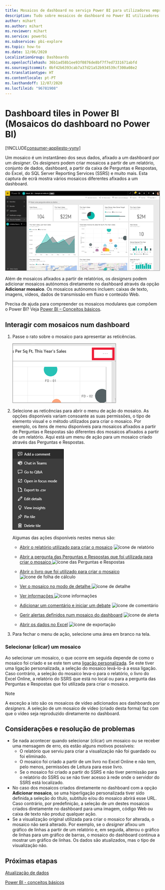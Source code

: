 ```yaml
---
title: Mosaicos de dashboard no serviço Power BI para utilizadores empresariais
description: Tudo sobre mosaicos de dashboard no Power BI utilizadores empresariais. Inclui os mosaicos criados a partir do SQL Server Reporting Services (SSRS).
author: mihart
ms.author: mihart
ms.reviewer: mihart
ms.service: powerbi
ms.subservice: pbi-explore
ms.topic: how-to
ms.date: 12/06/2020
LocalizationGroup: Dashboards
ms.openlocfilehash: 36b1ad58b1ee93f0876de8bf7f7ed7331671abfd
ms.sourcegitcommit: 0bf42b6393cab7a37d21a52b934539cf300a08e2
ms.translationtype: HT
ms.contentlocale: pt-PT
ms.lasthandoff: 12/07/2020
ms.locfileid: "96781908"
---
```

# <a name="dashboard-tiles-in-power-bi"></a>Dashboard tiles in Power BI (Mosaicos do dashboard no Power BI)

[!INCLUDE[consumer-appliesto-yyny](../includes/consumer-appliesto-ynny.md)]


Um mosaico é um instantâneo dos seus dados, afixado a um dashboard por um *designer*. Os *designers* podem criar mosaicos a partir de um relatório, conjunto de dados, dashboard, a partir da caixa de Perguntas e Respostas, do Excel, do SQL Server Reporting Services (SSRS) e muito mais.  Esta captura de ecrã mostra vários mosaicos diferentes afixados a um dashboard.

![Dashboard do Power BI](./media/end-user-tiles/power-bi-dashboard.png)


Além de mosaicos afixados a partir de relatórios, os *designers* podem adicionar mosaicos autónomos diretamente no dashboard através da opção **Adicionar mosaico**. Os mosaicos autónomos incluem: caixas de texto, imagens, vídeos, dados de transmissão em fluxo e conteúdo Web.

Precisa de ajuda para compreender os mosaicos modulares que compõem o Power BI?  Veja [Power BI – Conceitos básicos](end-user-basic-concepts.md).


## <a name="interacting-with-tiles-on-a-dashboard"></a>Interagir com mosaicos num dashboard

1. Passe o rato sobre o mosaico para apresentar as reticências.
   
    ![reticências do mosaico](./media/end-user-tiles/power-bi-ellipsis.png)
2. Selecione as reticências para abrir o menu de ação do mosaico. As opções disponíveis variam consoante as suas permissões, o tipo de elemento visual e o método utilizados para criar o mosaico. Por exemplo, os itens de menu disponíveis para mosaicos afixados a partir de Perguntas e Respostas são diferentes dos mosaicos afixados a partir de um relatório. Aqui está um menu de ação para um mosaico criado através das Perguntas e Respostas.


   
    ![Captura de ecrã a mostrar o menu com nove opções.](./media/end-user-tiles/power-bi-qna-menu.png)

   
    Algumas das ações disponíveis nestes menus são:
   
   * [Abrir o relatório utilizado para criar o mosaico](end-user-reports.md) ![ícone de relatório](./media/end-user-tiles/chart-icon.jpg)  
   
   * [Abrir a pergunta das Perguntas e Respostas que foi utilizada para criar o mosaico ](end-user-reports.md) ![ícone das Perguntas e Respostas](./media/end-user-tiles/qna-icon.png)  
   

   * [Abrir o livro que foi utilizado para criar o mosaico ](end-user-reports.md) ![ícone de folha de cálculo](./media/end-user-tiles/power-bi-open-worksheet.png)  
   * [Ver o mosaico no modo de detalhe ](end-user-focus.md) ![ícone de detalhe](./media/end-user-tiles/fullscreen-icon.jpg)  
   * [Ver informações ](end-user-insights.md) ![ícone informações](./media/end-user-tiles/power-bi-insights.png)
   * [Adicionar um comentário e iniciar um debate](end-user-comment.md) ![ícone de comentário](./media/end-user-tiles/comment-icons.png)
   * [Gerir alertas definidos num mosaico do dashboard](end-user-alerts.md) ![ícone de alerta](./media/end-user-tiles/power-bi-alert-icon.png)
   * [Abrir os dados no Excel](end-user-export.md) ![ícone de exportação](./media/end-user-tiles/power-bi-export-icon.png)


3. Para fechar o menu de ação, selecione uma área em branco na tela.

### <a name="select-click-a-tile"></a>Selecionar (clicar) um mosaico
Ao selecionar um mosaico, o que ocorre em seguida depende de como o mosaico foi criado e se este tem uma [ligação personalizada](../create-reports/service-dashboard-edit-tile.md). Se este tiver uma ligação personalizada, a seleção do mosaico levá-lo-á a essa ligação. Caso contrário, a seleção do mosaico leva-o para o relatório, o livro do Excel Online, a relatório do SSRS que está no local ou para a pergunta das Perguntas e Respostas que foi utilizada para criar o mosaico.

> [!NOTE]
> A exceção a isto são os mosaicos de vídeo adicionados aos dashboards por *designers*. A seleção de um mosaico de vídeo (criado desta forma) faz com que o vídeo seja reproduzido diretamente no dashboard.   
> 
> 

## <a name="considerations-and-troubleshooting"></a>Considerações e resolução de problemas
* Se nada acontecer quando selecionar (clicar) um mosaico ou se receber uma mensagem de erro, eis estão alguns motivos possíveis:
  - O relatório que serviu para criar a visualização não foi guardado ou foi eliminado.
  - O mosaico foi criado a partir de um livro no Excel Online e não tem, pelo menos, permissões de Leitura para esse livro.
  - Se o mosaico foi criado a partir do SSRS e não tiver permissão para o relatório do SSRS ou se não tiver acesso à rede onde o servidor do SSRS está localizado.
* No caso dos mosaicos criados diretamente no dashboard com a opção **Adicionar mosaico**, se uma hiperligação personalizada tiver sido definida,a seleção do título, subtítulo e/ou do mosaico abrirá esse URL.  Caso contrário, por predefinição, a seleção de um destes mosaicos criados diretamente no dashboard para uma imagem, código Web ou caixa de texto não produz qualquer ação.
* Se a visualização original utilizada para criar o mosaico for alterada, o mosaico não será alterado.  Por exemplo, se o *designer* afixou um gráfico de linhas a partir de um relatório e, em seguida, alterou o gráfico de linhas para um gráfico de barras, o mosaico do dashboard continua a mostrar um gráfico de linhas. Os dados são atualizados, mas o tipo de visualização não.

## <a name="next-steps"></a>Próximas etapas
[Atualização de dados](../connect-data/refresh-data.md)

[Power BI - conceitos básicos](end-user-basic-concepts.md)


